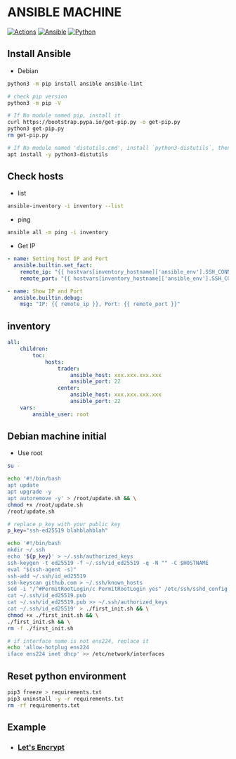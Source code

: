 # ANSIBLE MACHINE

[![Actions](https://img.shields.io/github/actions/workflow/status/ToC-Taiwan/ansible-machine/actions.yml?style=for-the-badge&logo=github)](https://github.com/ToC-Taiwan/ansible-machine/actions/workflows/actions.yml)
[![Ansible](https://img.shields.io/badge/Ansible-2.14.3-red?logo=ansible&logoColor=red&style=for-the-badge)](https://www.ansible.com)
[![Python](https://img.shields.io/badge/Python-3.10-yellow?logo=python&logoColor=yellow&style=for-the-badge)](https://python.org)

## Install Ansible

- Debian

```sh
python3 -m pip install ansible ansible-lint
```

```sh
# check pip version
python3 -m pip -V

# If No module named pip, install it
curl https://bootstrap.pypa.io/get-pip.py -o get-pip.py
python3 get-pip.py
rm get-pip.py

# If No module named 'distutils.cmd', install `python3-distutils`, then run again
apt install -y python3-distutils
```

## Check hosts

- list

```sh
ansible-inventory -i inventory --list
```

- ping

```sh
ansible all -m ping -i inventory
```

- Get IP

```yaml
- name: Setting host IP and Port
  ansible.builtin.set_fact:
    remote_ip: "{{ hostvars[inventory_hostname]['ansible_env'].SSH_CONNECTION.split(' ')[2] }}"
    remote_port: "{{ hostvars[inventory_hostname]['ansible_env'].SSH_CONNECTION.split(' ')[3] }}"

- name: Show IP and Port
  ansible.builtin.debug:
    msg: "IP: {{ remote_ip }}, Port: {{ remote_port }}"
```

## inventory

```yml
all:
    children:
        toc:
            hosts:
                trader:
                    ansible_host: xxx.xxx.xxx.xxx
                    ansible_port: 22
                center:
                    ansible_host: xxx.xxx.xxx.xxx
                    ansible_port: 22
    vars:
        ansible_user: root
```

## Debian machine initial

- Use root

```sh
su -
```

```sh
echo '#!/bin/bash
apt update
apt upgrade -y
apt autoremove -y' > /root/update.sh && \
chmod +x /root/update.sh
/root/update.sh

# replace p_key with your public key
p_key="ssh-ed25519 blahblahblah"

echo '#!/bin/bash
mkdir ~/.ssh
echo '${p_key}' > ~/.ssh/authorized_keys
ssh-keygen -t ed25519 -f ~/.ssh/id_ed25519 -q -N "" -C $HOSTNAME
eval "$(ssh-agent -s)"
ssh-add ~/.ssh/id_ed25519
ssh-keyscan github.com > ~/.ssh/known_hosts
sed -i "/^#PermitRootLogin/c PermitRootLogin yes" /etc/ssh/sshd_config
cat ~/.ssh/id_ed25519.pub
cat ~/.ssh/id_ed25519.pub >> ~/.ssh/authorized_keys
cat ~/.ssh/id_ed25519' > ./first_init.sh && \
chmod +x ./first_init.sh && \
./first_init.sh && \
rm -f ./first_init.sh

# if interface name is not ens224, replace it
echo 'allow-hotplug ens224
iface ens224 inet dhcp' >> /etc/network/interfaces
```

## Reset python environment

```sh
pip3 freeze > requirements.txt
pip3 uninstall -y -r requirements.txt
rm -rf requirements.txt
```

## Example

- ### [Let's Encrypt](./examples/self-hosted-cert.md)

